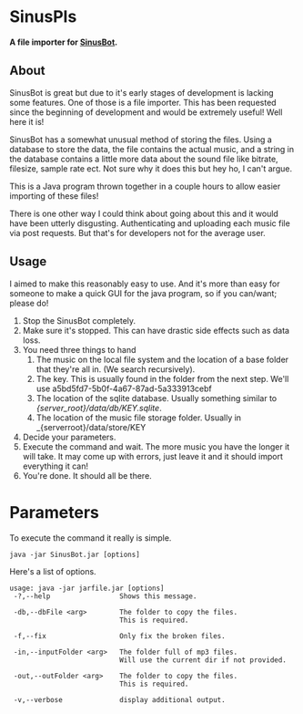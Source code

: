 # **SinusPls**
**A file importer for [SinusBot](https://frie.se/ts3bot/).**

## **About**
SinusBot is great but due to it's early stages of development is lacking some features. One of those is a file importer. This has been requested since the beginning of development and would be extremely useful! Well here it is!

SinusBot has a somewhat unusual method of storing the files. Using a database to store the data, the file contains the actual music, and a string in the database contains a little more data about the sound file like bitrate, filesize, sample rate ect. Not sure why it does this but hey ho, I can't argue.

This is a Java program thrown together in a couple hours to allow easier importing of these files!

There is one other way I could think about going about this and it would have been utterly disgusting. Authenticating and uploading each music file via post requests. But that's for developers not for the average user.

## **Usage**

I aimed to make this reasonably easy to use. And it's more than easy for someone to make a quick GUI for the java program, so if you can/want; please do!

1.  Stop the SinusBot completely.
2.  Make sure it's stopped. This can have drastic side effects such as data loss.
3.  You need three things to hand
    1.  The music on the local file system and the location of a base folder that they're all in. (We search recursively).
    2.  The key. This is usually found in the folder from the next step. We'll use a5bd5fd7-5b0f-4a67-87ad-5a333913cebf
    3.  The location of the sqlite database. Usually something similar to _{server_root}/data/db/KEY.sqlite_.
    4.  The location of the music file storage folder. Usually in _{serverroot}/data/store/KEY
4.  Decide your parameters.
5.  Execute the command and wait. The more music you have the longer it will take. It may come up with errors, just leave it and it should import everything it can!
6.  You're done. It should all be there.

# **Parameters**

To execute the command it really is simple.

`java -jar SinusBot.jar [options]`

Here's a list of options.
```
usage: java -jar jarfile.jar [options]  
 -?,--help                 Shows this message.

 -db,--dbFile <arg>        The folder to copy the files.  
                           This is required.

 -f,--fix                  Only fix the broken files.

 -in,--inputFolder <arg>   The folder full of mp3 files.  
                           Will use the current dir if not provided.

 -out,--outFolder <arg>    The folder to copy the files.  
                           This is required.

 -v,--verbose              display additional output.
```